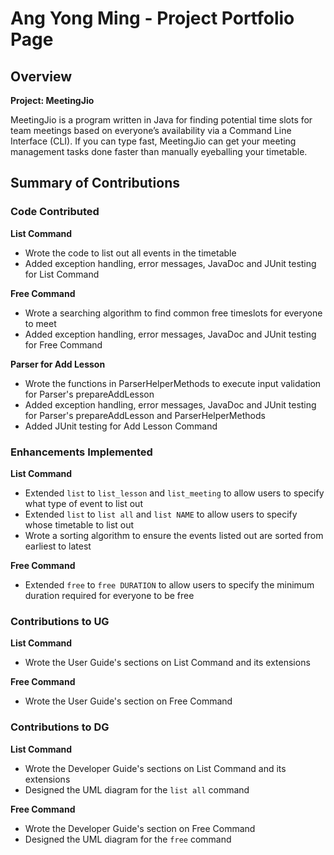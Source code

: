 # Ang Yong Ming - Project Portfolio Page

## Overview
**Project: MeetingJio**

MeetingJio is a program written in Java for finding potential time slots for team meetings
based on everyone’s availability via a Command Line Interface (CLI). If you can type fast,
MeetingJio can get your meeting management tasks done faster than manually eyeballing your timetable.

## Summary of Contributions
### Code Contributed

**List Command**
- Wrote the code to list out all events in the timetable
- Added exception handling, error messages, JavaDoc and JUnit testing for List Command

**Free Command**
- Wrote a searching algorithm to find common free timeslots for everyone to meet
- Added exception handling, error messages, JavaDoc and JUnit testing for Free Command

**Parser for Add Lesson**
- Wrote the functions in ParserHelperMethods to execute input validation for Parser's prepareAddLesson
- Added exception handling, error messages, JavaDoc and JUnit testing for Parser's prepareAddLesson and 
ParserHelperMethods
- Added JUnit testing for Add Lesson Command

### Enhancements Implemented

**List Command**
- Extended `list` to `list_lesson` and `list_meeting` to allow users to specify what type of event to list out
- Extended `list` to `list all` and `list NAME` to allow users to specify whose timetable to list out
- Wrote a sorting algorithm to ensure the events listed out are sorted from earliest to latest

**Free Command**
- Extended `free` to `free DURATION` to allow users to specify the minimum duration required for everyone to be free 

### Contributions to UG

**List Command**
- Wrote the User Guide's sections on List Command and its extensions

**Free Command**
- Wrote the User Guide's section on Free Command

### Contributions to DG

**List Command**
- Wrote the Developer Guide's sections on List Command and its extensions
- Designed the UML diagram for the `list all` command

**Free Command**
- Wrote the Developer Guide's section on Free Command
- Designed the UML diagram for the `free` command

